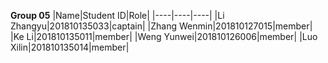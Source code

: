 **Group 05**
 |Name|Student ID|Role|
 |----|----|----|
 |Li Zhangyu|201810135033|captain|
 |Zhang Wenmin|201810127015|member|
 |Ke Li|201810135011|member|
 |Weng Yunwei|201810126006|member|
 |Luo Xilin|201810135014|member|
